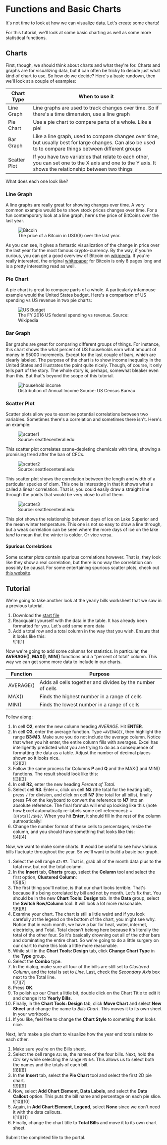 # Functions and Basic Charts

It's not time to look at how we can visualize data. Let's create some charts!

For this tutorial, we'll look at some basic charting as well as some more statistical functions.

## Charts

First, though, we should think about charts and what they're for. Charts and graphs are for visualizing data, but it can often be tricky to decide just what kind of chart to use. So how do we decide? Here's a basic rundown, then we'll look at a couple of examples:

| Chart Type   | When to use it                                                                                                                                           |
|--------------|----------------------------------------------------------------------------------------------------------------------------------------------------------|
| Line Graph   | Line graphs are used to track changes over time. So if there's a time dimension, use a line graph                                                        |
| Pie Chart    | Use a pie chart to compare parts of a whole. Like a pie!                                                                                                 |
| Bar Graph    | Like a line graph, used to compare changes over time, but usually best for large changes. Can also be used to to compare things between different groups |
| Scatter Plot | If you have two variables that relate to each other, you can set one to the X axis and one to the Y axis. It shows the relationship between two things   |

What does each one look like?

### Line Graph

A line graphs are really great for showing changes over time. A very common example would be to show stock prices changes over time. For a fun contemporary look at a line graph, here's the price of BitCoins over the last year.

<figure>
    <img src="images/tutorial_charts/bitcoin.png" alt="Bitcoin">
    <figcaption>The price of a Bitcoin in USD($) over the last year.</figcaption>
</figure>

As you can see, it gives a fantastic visualization of the change in price over the last year for the most famous crypto-currency. By the way, if you're curious, you can get a good overview of Bitcoin on [wikipedia](https://en.wikipedia.org/wiki/Bitcoin). If you're really interested, the original [whitepaper](https://bitcoin.org/bitcoin.pdf) for Bitcoin is only 8 pages long and is a pretty interesting read as well.

### Pie Chart

A pie chart is great to compare parts of a whole. A particularly infamouse example would the United States budget. Here's a comparison of US spending vs US revenue in two pie charts:

<figure>
    <img src="images/tutorial_charts/us-budget.png" alt="US Budget">
    <figcaption>The FY 2016 US federal spending vs revenue. Source: Wikipedia</figcaption>
</figure>

### Bar Graph

Bar graphs are great for comparing different groups of things. For instance, this chart shows the what percent of US households earn what amount of money in $5000 increments. Except for the last couple of bars, which are clearly labeled. The purpose of the chart is to show income inequality in the United States and illustrates the point quite nicely. Though, of course, it only tells part of the story. The whole story is, perhaps, somewhat bleaker even than this. But that's beyond the scope of this tutorial.

<figure>
    <img src="images/tutorial_charts/household-income.png" alt="household income">
    <figcaption>Distribution of Annual Income Source: US Census Bureau</figcaption>
</figure>

### Scatter Plot

Scatter plots allow you to examine potential correlations between two variables. Sometimes there's a correlation and sometimes there isn't. Here's an example:

<figure>
    <img src="images/tutorial_charts/scatter1.jpg" alt="scatter1">
    <figcaption>Source: seattlecenteral.edu</figcaption>
</figure>

This scatter plot correlates ozone-depleting chemicals with time, showing a promising trend after the ban of CFCs.

<figure>
    <img src="images/tutorial_charts/scatter2.jpg" alt="scatter2">
    <figcaption>Source: seattlecenteral.edu</figcaption>
</figure>

This scatter plot shows the correlation between the length and width of a particular species of clam. This one is interesting in that it shows what's called a linear correlation. That is, you could easily draw a straight line through the points that would be very close to all of them.

<figure>
    <img src="images/tutorial_charts/scatter3.jpg" alt="scatter3">
    <figcaption>Source: seattlecenteral.edu</figcaption>
</figure>

This plot shows the relationship between days of ice on Lake Superior and the mean winter temperature. This one is not so easy to draw a line through, but a weak correlation can be seen where the more days of ice on the lake *tend* to mean that the winter is colder. Or vice versa.

#### Spurious Correlations

Some scatter plots contain spurious correlations however. That is, they look like they show a real correlation, but there is no way the correlation can possibly be causal. For some entertaining spurious scatter plots, check out [this website](http://www.tylervigen.com/spurious-correlations).

## Tutorial

We're going to take another look at the yearly bills worksheet that we saw in a previous tutorial.

1. Download the [start file](http://erickuha.com/primer/excel_resources/charting_start.xlsx)
1. Reacquaint yourself with the data in the table. It has already been formatted for you. Let's add some more data
1. Add a total row and a total column in the way that you wish. Ensure that it looks like this: <br> ![1][1]

Now we're going to add some columns for statistics. In particular, the **AVERAGE()**, **MAX()**, **MIN()** functions and a "percent of total" column. This way we can get some more data to include in our charts. 

| Function  | Purpose                                                    |
|-----------|------------------------------------------------------------|
| AVERAGE() | Adds all cells together and divides by the number of cells |
| MAX()     | Finds the highest number in a range of cells               |
| MIN()     | Finds the lowest number in a range of cells                |

Follow along:

1. In cell **O2**, enter the new column heading *AVERAGE*. Hit **ENTER**.
1. In cell **O3**, enter the average function. Type ``=AVERAGE(``, then highlight the range **B3:M3**. Make sure you do not include the average column. Notice that when you hit enter, the entire column fills with averages. Excel has intelligently predicted what you are trying to do as a consequence of formatting the data as a table. Adjust the number of decimal places shown so it looks nice. <br> ![2][2]
1. Follow the same process for Columns **P** and **Q** and the MAX() and MIN() functions. The result should look like this: <br> ![3][3]
1. In cell **R2**, enter the new heading *Percent of Total*.
1. Select cell **R3**. Enter `=`, click on cell **N3** (the total for the heating bill), press `/` for division, and click on cell **N7** (the total for all bills), finally press **F4** on the keyboard to convert the reference to **N7** into  an absolute reference. The final formula will end up looking like this (note how Excel automatically re-labels some cell references): `=[@Total]/$N$7`. When you hit **Enter**, it should fill in the rest of the column autmoatically!
1. Change the number format of these cells to percentages, resize the column, and you should have something that looks like this: <br> ![4][4]

Now, we want to make some charts. It would be useful to see how various bills fluctuate throughout the year. So we'll want to build a basic bar graph.

1. Select the cell range `A2:M7`. That is, grab all of the month data plus to the total row, but not the total column.
1. In the **Insert** tab, **Charts** group, select the **Column** tool and select the first option, **Clustered Column**: <br> ![5][5]
1. The first thing you'll notice, is that our chart looks terrible. That's because it's being correlated by bill and not by month. Let's fix that. You should be in the new **Chart Tools: Design** tab. In the **Data** group, select the **Switch Row/Column** tool. It will look a lot more reasonable. <br> ![6][6]
1. Examine your chart. The chart is still a little weird and if you look carefully at the legend on the bottom of the chart, you might see why. Notice that in each month, we have a bar for heat, water, internet, electricity, and Total. Total doesn't belong here because it's literally the total of the other four. So it's basically drowning out all of the other bars and dominating the entire chart. So we're going to do a little surgery on our chart to make this look a little more reasonable.
1. While still in the **Chart Tools: Design** tab, click **Change Chart Type** in the **Type** group.
1. Select the **Combo** type.
1. In the dialog, make sure all four of the bills are still set to *Clustered Column*, and the total is set to *Line*. Last, check the *Secondary Axis* box next to the Total line. <br> ![7][7]
1. Press **OK**.
1. To polish up our Chart a little bit, double click on the Chart Title to edit it and change it to **Yearly Bills**.
1. Finally, in the **Chart Tools: Design** tab, click **Move Chart** and select **New Sheet** and change the name to *Bills Chart*. This moves it to its own sheet in your workbook.
1. If you like, feel free to change the **Chart Style** to something that looks nice.

Next, let's make a pie chart to visualize how the year end totals relate to each other.

1. Make sure you're on the Bills sheet.
1. Select the cell range `A3:A6`, the names of the four bills. Next, hold the *Ctrl* key while selecting the range `N3:N6`. This allows us to select both the names and the totals of each bill. <br> ![8][8]
1. In the **Insert** tab, select the **Pie Chart** tool and select the first 2D pie chart. <br> ![9][9]
1. Now, select **Add Chart Element**, **Data Labels**, and select the **Data Callout** option. This puts the bill name and percentage on each pie slice. <br> ![10][10]
1. Again, in **Add Chart Element**, **Legend**, select **None** since we don't need it with the data callouts. <br> ![11][11]
1. Finally, change the chart title to **Total Bills** and move it to its own chart sheet.

Submit the completed file to the portal.
